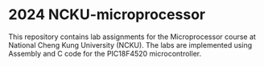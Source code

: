 # 2024 NCKU-microprocessor

This repository contains lab assignments for the Microprocessor course at National Cheng Kung University (NCKU). The labs are implemented using Assembly and C code for the PIC18F4520 microcontroller.
